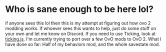 # Who is sane enough to be here lol?

if anyone sees this lol then this is my attempt at figuring out how ovo 2 modding works. If whoever sees this wants to help, just do some stuff on your own and let me know on Discord. If you need to use Ticking, look at [ticking.js](https://github.com/OvOPlant/ovo-2-modding-testing/blob/main/ticking.js). I'm currently trying to port over a few OvO mods to OvO 2. What I have done so far: Half of my behaviors mod, and the whole savestate mod.
